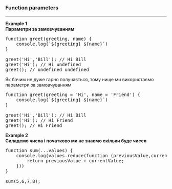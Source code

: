 <h3><b>Function parameters</b></h3>
<hr>
<b>Example 1</b><br>
<b>Параметри за замовчуванням</b>

<pre>
function greet(greeting, name) {
    console.log(`${greeting} ${name}`)
}

greet('Hi','Bill'); // Hi Bill
greet('Hi'); // Hi undefined
greet(); // undefined undefined
</pre>
Як бачим не дуже гарно получається, тому нище ми використаємо параметри за замовчуванням

<pre>
function greet(greeting = 'Hi', name = 'Friend') {
    console.log(`${greeting} ${name}`)
}

greet('Hi','Bill'); // Hi Bill
greet('Hi'); // Hi Friend
greet(); // Hi Friend
</pre>



<b>Example 2</b><br>
<b>Складемо числа і початково ми не знаємо скільки буде чисел</b>
<pre>
function sum(...values) {
    console.log(values.reduce(function (previousValue,currentValue) {
        return previousValue + currentValue;
    }))
}

sum(5,6,7,8);
</pre>